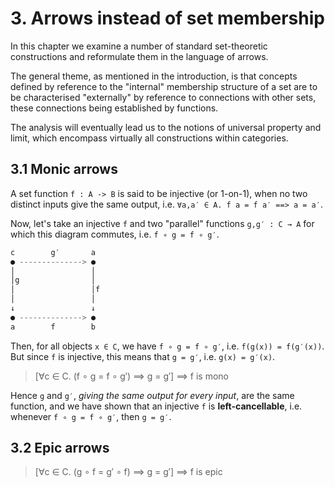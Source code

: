 # 3. Arrows instead of set membership

In this chapter we examine a number of standard set-theoretic constructions and reformulate them in the language of arrows.

The general theme, as mentioned in the introduction, is that concepts defined by reference to the "internal" membership structure of a set are to be characterised "externally" by reference to connections with other sets, these connections being established by functions.

The analysis will eventually lead us to the notions of universal property and limit, which encompass virtually all constructions within categories.

## 3.1 Monic arrows

A set function `f : A -> B` is said to be injective (or 1-on-1), when no two distinct inputs give the same output, i.e. `∀a,a′ ∈ A. f a = f a′ ==> a = a′`.

Now, let's take an injective `f` and two "parallel" functions `g,g′ : C → A` for which this diagram commutes, i.e. `f ∘ g = f ∘ g′`.

```hs
c        g′       a
● --------------> ●
│                 │
│g                │
│                 │f
│                 │
↓                 ↓
● --------------> ●
a        f        b
```

Then, for all objects `x ∈ C`, 
we have `f ∘ g = f ∘ g′`, i.e. `f(g(x)) = f(g′(x))`. 
But since `f` is injective, this means that `g = g′`, i.e. `g(x) = g′(x)`.

>[∀c ∈ C. (f ∘ g = f ∘ g′) ==> g = g′] ==> f is mono

Hence `g` and `g′`, *giving the same output for every input*, are the same function, and we have shown that an injective `f` is **left-cancellable**, i.e. whenever `f ∘ g = f ∘ g′`, then `g = g′`.



## 3.2 Epic arrows

>[∀c ∈ C. (g ∘ f = g′ ∘ f) ==> g = g′] ==> f is epic
